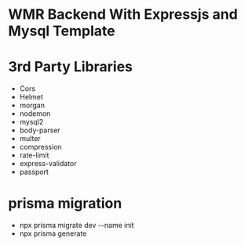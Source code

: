# WMR Backend With Expressjs and Mysql Template

# 3rd Party Libraries

- Cors
- Helmet
- morgan
- nodemon
- mysql2
- body-parser
- multer
- compression
- rate-limit
- express-validator
- passport

# prisma migration

- npx prisma migrate dev --name init
- npx prisma generate
